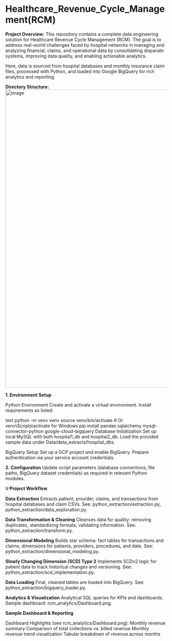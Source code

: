# Healthcare_Revenue_Cycle_Management(RCM)
**Project Overview:**
This repository contains a complete data engineering solution for Healthcare Revenue Cycle Management (RCM). The goal is to address real-world challenges faced by hospital networks in managing and analyzing financial, claims, and operational data by consolidating disparate systems, improving data quality, and enabling actionable analytics.

Here, data is sourced from hospital databases and monthly insurance claim files, processed with Python, and loaded into Google BigQuery for rich analytics and reporting.

**Directory Structure:**
<img width="1230" height="928" alt="image" src="https://github.com/user-attachments/assets/63b7b9d3-cfa3-42f0-a98a-2945c5541f65" />


**1. Environment Setup**

Python Environment
Create and activate a virtual environment. Install requirements as listed:

text
python -m venv venv
source venv/bin/activate  # Or venv\Scripts\activate for Windows
pip install pandas sqlalchemy mysql-connector-python google-cloud-bigquery
Database Initialization
Set up local MySQL with both hospital1_db and hospital2_db. Load the provided sample data under Data/data_extracts/hospital_dbs.

BigQuery Setup
Set up a GCP project and enable BigQuery. Prepare authentication via your service account credentials.

**2. Configuration**
Update script parameters (database connections, file paths, BigQuery dataset credentials) as required in relevant Python modules.

**💡 Project Workflow**

**Data Extraction**
Extracts patient, provider, claims, and transactions from hospital databases and claim CSVs.
See: python_extraction/extraction.py, python_extraction/data_exploration.py.

**Data Transformation & Cleaning**
Cleanses data for quality: removing duplicates, standardizing formats, validating information.
See: python_extraction/transform.py.

**Dimensional Modeling**
Builds star schema: fact tables for transactions and claims; dimensions for patients, providers, procedures, and date.
See: python_extraction/dimensional_modeling.py.

**Slowly Changing Dimension (SCD) Type 2**
Implements SCDv2 logic for patient data to track historical changes and versioning.
See: python_extraction/scd_implementation.py.

**Data Loading**
Final, cleaned tables are loaded into BigQuery.
See: python_extraction/bigquery_loader.py.

**Analytics & Visualization**
Analytical SQL queries for KPIs and dashboards.
Sample dashboard: rcm_analytics/Dashboard.png.

**Sample Dashboard & Reporting**

Dashboard Highlights (see rcm_analytics/Dashboard.png):
Monthly revenue summary
Comparison of total collections vs. billed revenue
Monthly revenue trend visualization
Tabular breakdown of revenue across months
